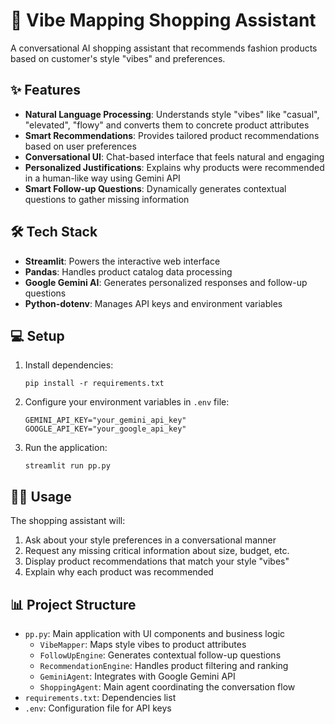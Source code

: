 # 🌟 Vibe Mapping Shopping Assistant

A conversational AI shopping assistant that recommends fashion products based on customer's style "vibes" and preferences.

## ✨ Features

- **Natural Language Processing**: Understands style "vibes" like "casual", "elevated", "flowy" and converts them to concrete product attributes
- **Smart Recommendations**: Provides tailored product recommendations based on user preferences
- **Conversational UI**: Chat-based interface that feels natural and engaging
- **Personalized Justifications**: Explains why products were recommended in a human-like way using Gemini API
- **Smart Follow-up Questions**: Dynamically generates contextual questions to gather missing information

## 🛠️ Tech Stack

- **Streamlit**: Powers the interactive web interface
- **Pandas**: Handles product catalog data processing
- **Google Gemini AI**: Generates personalized responses and follow-up questions
- **Python-dotenv**: Manages API keys and environment variables

## 💻 Setup

1. Install dependencies:
   ```
   pip install -r requirements.txt
   ```

2. Configure your environment variables in `.env` file:
   ```
   GEMINI_API_KEY="your_gemini_api_key"
   GOOGLE_API_KEY="your_google_api_key"
   ```

3. Run the application:
   ```
   streamlit run pp.py
   ```

## 👩‍💻 Usage

The shopping assistant will:
1. Ask about your style preferences in a conversational manner
2. Request any missing critical information about size, budget, etc.
3. Display product recommendations that match your style "vibes"
4. Explain why each product was recommended

## 📊 Project Structure

- `pp.py`: Main application with UI components and business logic
  - `VibeMapper`: Maps style vibes to product attributes
  - `FollowUpEngine`: Generates contextual follow-up questions
  - `RecommendationEngine`: Handles product filtering and ranking
  - `GeminiAgent`: Integrates with Google Gemini API
  - `ShoppingAgent`: Main agent coordinating the conversation flow
- `requirements.txt`: Dependencies list
- `.env`: Configuration file for API keys